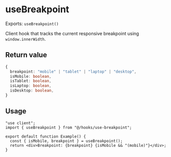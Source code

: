 # useBreakpoint

Exports: `useBreakpoint()`

Client hook that tracks the current responsive breakpoint using `window.innerWidth`.

## Return value
```ts
{
  breakpoint: "mobile" | "tablet" | "laptop" | "desktop",
  isMobile: boolean,
  isTablet: boolean,
  isLaptop: boolean,
  isDesktop: boolean,
}
```

## Usage
```tsx
"use client";
import { useBreakpoint } from "@/hooks/use-breakpoint";

export default function Example() {
  const { isMobile, breakpoint } = useBreakpoint();
  return <div>Breakpoint: {breakpoint} {isMobile && "(mobile)"}</div>;
}
```
